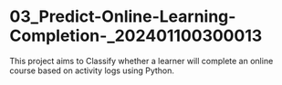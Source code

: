 # 03_Predict-Online-Learning-Completion-_202401100300013
This project aims to Classify whether a learner will complete an online course based on activity logs using Python.
